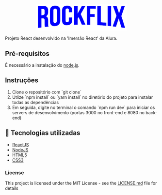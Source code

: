  <p align="center">
    <img src="src/assets/img/Logo.png" width="300px"/>
  </p>
  
  Projeto React desenvolvido na 'Imersão React' da Alura.
  
  ## Pré-requisitos

  É necessário a instalação do [node.js](nodejs.org).

  ## Instruções
  <ol>
    <li>Clone o repositório com `git clone`</li>
    <li>Utlize `npm install` ou `yarn install` no diretório do projeto para instalar todas as dependências</li>
    <li>Em seguida, digite no terminal o comando `npm run dev` para iniciar os servers de desenvolvimento (portas 3000 no front-end e 8080 no back-end)</li>
  </ol>
  
  ## :rocket: Tecnologias utilizadas

  * [ReactJS](https://reactjs.org/docs/getting-started.html)
  * [NodeJS](http://www.nodejs.org/en/docs)
  * [HTML5](https://developer.mozilla.org/en-US/docs/Web/Guide/HTML/HTML5)
  * [CSS3](https://developer.mozilla.org/en-US/docs/Web/CSS)

  ### License

  This project is licensed under the MIT License - see the [LICENSE.md](LICENSE.md) file for details
